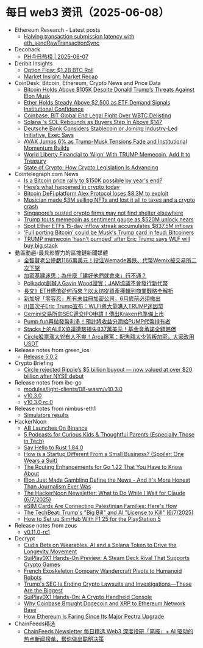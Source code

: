 # 每日 web3 资讯（2025-06-08）

- Ethereum Research - Latest posts
  - [Halving transaction submission latency with eth_sendRawTransactionSync](https://ethresear.ch/t/halving-transaction-submission-latency-with-eth-sendrawtransactionsync/22482#post_8)
- Decohack
  - [PH今日热榜 | 2025-06-07](https://decohack.com/producthunt-daily-2025-06-07/)
- Deribit Insights
  - [Option Flow: $1.2B BTC Roll](https://insights.deribit.com/option-flows/option-flow-1-2b-btc-roll/)
  - [Market Insight: Market Recap](https://insights.deribit.com/market-insight/market-insight-market-recap/)
- CoinDesk: Bitcoin, Ethereum, Crypto News and Price Data
  - [Bitcoin Holds Above $105K Despite Donald Trump’s Threats Against Elon Musk](https://www.coindesk.com/markets/2025/06/07/bitcoin-holds-above-usd105k-despite-donald-trump-s-threats-against-elon-musk)
  - [Ether Holds Steady Above $2,500 as ETF Demand Signals Institutional Confidence](https://www.coindesk.com/markets/2025/06/07/ether-holds-steady-above-usd2-500-as-etf-demand-signals-institutional-confidence)
  - [Coinbase, BiT Global End Legal Fight Over WBTC Delisting](https://www.coindesk.com/policy/2025/06/07/coinbase-bit-global-end-legal-fight-over-wbtc-delisting)
  - [Solana 's SOL Rebounds as Buyers Step In Above $147](https://www.coindesk.com/markets/2025/06/07/solana-s-sol-rebounds-from-usd147-support-as-double-bottom-pattern-signals-possible-breakout)
  - [Deutsche Bank Considers Stablecoin or Joining Industry-Led Initiative, Exec Says](https://www.coindesk.com/business/2025/06/07/deutsche-bank-considers-stablecoin-or-joining-industry-led-initiative-exec-says)
  - [AVAX Jumps 6% as Trump-Musk Tensions Fade and Institutional Momentum Builds](https://www.coindesk.com/markets/2025/06/07/avax-jumps-6-as-trump-musk-tensions-fade-and-institutional-momentum-builds)
  - [World Liberty Financial to ‘Align’ With TRUMP Memecoin, Add It to Treasury](https://www.coindesk.com/markets/2025/06/07/world-liberty-financial-to-align-with-trump-memecoin-add-it-to-treasury)
  - [State of Crypto: How Crypto Legislation Is Advancing](https://www.coindesk.com/policy/2025/06/07/state-of-crypto-how-crypto-legislation-is-advancing)
- Cointelegraph.com News
  - [Is a Bitcoin price rally to $150K possible by year&#039;s end?](https://cointelegraph.com/news/is-bitcoin-price-rally-to-150k-possible-by-year-end?utm_source=rss_feed&utm_medium=rss&utm_campaign=rss_partner_inbound)
  - [Here’s what happened in crypto today](https://cointelegraph.com/news/what-happened-in-crypto-today?utm_source=rss_feed&utm_medium=rss&utm_campaign=rss_partner_inbound)
  - [Bitcoin DeFi platform Alex Protocol loses $8.3M to exploit](https://cointelegraph.com/news/bitcoin-defi-platform-alex-protocol-loses-8-3m-to-exploit?utm_source=rss_feed&utm_medium=rss&utm_campaign=rss_partner_inbound)
  - [Musician made $3M selling NFTs and lost it all to taxes and a crypto crash](https://cointelegraph.com/news/nft-artist-crypto-tax-nightmare-song?utm_source=rss_feed&utm_medium=rss&utm_campaign=rss_partner_inbound)
  - [Singapore’s ousted crypto firms may not find shelter elsewhere](https://cointelegraph.com/news/singapore-crypto-shelter-elsewhere?utm_source=rss_feed&utm_medium=rss&utm_campaign=rss_partner_inbound)
  - [Trump touts memecoin as sentiment gauge as $520M unlock nears](https://cointelegraph.com/news/trump-memecoin-unlock-july-2025-price-sentiment?utm_source=rss_feed&utm_medium=rss&utm_campaign=rss_partner_inbound)
  - [Spot Ether ETFs 15-day inflow streak accumulates $837.5M inflows](https://cointelegraph.com/news/spot-ether-etfs-inflow-streak-large-portion-net-flows?utm_source=rss_feed&utm_medium=rss&utm_campaign=rss_partner_inbound)
  - [‘Full porting Bitcoin’ could be Musk&#039;s Trump card in feud: Bitcoiners](https://cointelegraph.com/news/full-porting-bitcoin-could-be-musk-s-trump-card-in-feud-bitcoiners?utm_source=rss_feed&utm_medium=rss&utm_campaign=rss_partner_inbound)
  - [TRUMP memecoin ‘hasn’t pumped’ after Eric Trump says WLF will buy big stack](https://cointelegraph.com/news/official-trump-memecoin-price-eric-trump-world-liberty-financial?utm_source=rss_feed&utm_medium=rss&utm_campaign=rss_partner_inbound)
- 動區動趨-最具影響力的區塊鏈新聞媒體
  - [全智賢老公慘虧1166萬美元！投注Wemade暴跌、代幣Wemix被交易所二次下架](https://www.blocktempo.com/alpha-asset-management-faces-major-loss-on-wemade-investment-as-wemix-delisted-again/)
  - [加密基建迷思：為什麼「建好他們就會來」行不通？](https://www.blocktempo.com/they-build-they-come-wont-work-in-blockchain/)
  - [Polkadot創辦人Gavin Wood證實：JAM協議不會發行新代幣](https://www.blocktempo.com/gavin-wood-clarifies-jam-protocol-no-new-token-focus-on-polkadot-upgrade/)
  - [長文》ETH價值從何而來？以太坊從資產邏輯到商業戰略全解析](https://www.blocktempo.com/ethereum-thesis-from-konstantin-lomashuk/)
  - [新加坡「零容忍」所有未註冊加密公司，6月底前必須撤出](https://www.blocktempo.com/singapore-adopts-zero-tolerance-stance-toward-all-unregistered-crypto-companies/)
  - [川普次子Eric Trump宣布：WLFI將大量購入TRUMP迷因幣](https://www.blocktempo.com/trump-family-wlfi-invests-trump-memecoin/)
  - [Gemini交易所向SEC遞交IPO申請！傳出Kraken也準備上市](https://www.blocktempo.com/gemini-files-ipo-as-crypto-listing/)
  - [Pump.fun再拋發幣利多！預計將收益分潤給PUMP代幣持有者](https://www.blocktempo.com/pump-fun-plans-pump-token-and-revenue-sharing/)
  - [Stacks上的ALEX協議遭駭損失837萬美元！基金會承諾全額賠償](https://www.blocktempo.com/alex-defi-hack-full-compensation-analysis/)
  - [Circle股票漲太兇有人不爽！Arca爆罵：配售額太少背叛加密，大家改用USDT](https://www.blocktempo.com/circle-ipo-success-sparks-allocation-controversy-crypto-native-investors-cry-foul/)
- Release notes from green_ios
  - [Release 5.0.2](https://github.com/Blockstream/green_ios/releases/tag/release_5.0.2)
- Crypto Briefing
  - [Circle rejected Ripple’s $5 billion buyout — now valued at over $20 billion after NYSE debut](https://cryptobriefing.com/circles-21-billion-valuation/)
- Release notes from ibc-go
  - [modules/light-clients/08-wasm/v10.3.0](https://github.com/cosmos/ibc-go/releases/tag/modules%2Flight-clients%2F08-wasm%2Fv10.3.0)
  - [v10.3.0](https://github.com/cosmos/ibc-go/releases/tag/v10.3.0)
  - [v10.3.0 rc.0](https://github.com/cosmos/ibc-go/releases/tag/v10.3.0-rc.0)
- Release notes from nimbus-eth1
  - [Simulators results](https://github.com/status-im/nimbus-eth1/releases/tag/sim-stat)
- HackerNoon
  - [AB Launches On Binance](https://hackernoon.com/ab-launches-on-binance?source=rss)
  - [5 Podcasts for Curious Kids & Thoughtful Parents (Especially Those in Tech)](https://hackernoon.com/5-podcasts-for-curious-kids-and-thoughtful-parents-especially-those-in-tech?source=rss)
  - [Say Hello to Rust 1.84.0](https://hackernoon.com/say-hello-to-rust-1840?source=rss)
  - [How is a Startup Different From a Small Business? (Spoiler: One Wears a Suit)](https://hackernoon.com/how-is-a-startup-different-from-a-small-business-spoiler-one-wears-a-suit?source=rss)
  - [The Routing Enhancements for Go 1.22 That You Have to Know About](https://hackernoon.com/the-routing-enhancements-for-go-122-that-you-have-to-know-about?source=rss)
  - [Elon Just Made Gambling Define the News - And It's More Honest Than Journalism Ever Was](https://hackernoon.com/elon-just-made-gambling-define-the-news-and-its-more-honest-than-journalism-ever-was?source=rss)
  - [The HackerNoon Newsletter: What to Do While I Wait for Claude (6/7/2025)](https://hackernoon.com/6-7-2025-newsletter?source=rss)
  - [eSIM Cards Are Connecting Palestinian Families: Here's How](https://hackernoon.com/esim-cards-are-connecting-palestinian-families-heres-how?source=rss)
  - [The TechBeat: Trump's "Big Bill" and AI "License to Kill" (6/7/2025)](https://hackernoon.com/6-7-2025-techbeat?source=rss)
  - [How to Set up SimHub With F1 25 for the PlayStation 5](https://hackernoon.com/how-to-set-up-simhub-with-f1-25-for-the-playstation-5?source=rss)
- Release notes from zeus
  - [v0.11.0-rc1](https://github.com/ZeusLN/zeus/releases/tag/v0.11.0-rc1)
- Decrypt
  - [Cudis Bets on Wearables, AI and a Solana Token to Drive the Longevity Movement](https://decrypt.co/324052/cudis-bets-wearables-ai-solana-token-drive-longevity-movement)
  - [SuiPlay0X1 Hands-On Preview: A Steam Deck Rival That Supports Crypto Games](https://decrypt.co/324013/suiplay0x1-preview-steam-deck-rival-crypto-games)
  - [French Exoskeleton Company Wandercraft Pivots to Humanoid Robots](https://decrypt.co/324103/french-exoskeleton-company-wandercraft-pivots-humanoid-robots)
  - [Trump's SEC Is Ending Crypto Lawsuits and Investigations—These Are the Biggest](https://decrypt.co/308273/trump-sec-ending-crypto-lawsuits-investigations)
  - [SuiPlay0X1 Hands-On: A Crypto Handheld Console](https://decrypt.co/videos/interviews/SmRvf6q8/suiplay0x1-hands-on-a-crypto-handheld-console)
  - [Why Coinbase Brought Dogecoin and XRP to Ethereum Network Base](https://decrypt.co/323907/why-coinbase-brought-dogecoin-xrp-ethereum-network-base)
  - [How Ethereum Is Faring Since Its Major Pectra Upgrade](https://decrypt.co/323998/how-ethereum-faring-since-major-pectra-upgrade)
- ChainFeeds精选
  - [ChainFeeds Newsletter 每日精选 Web3 深度投研「简报」+ AI 驱动的热点新闻榜单，帮你做出聪明决策](https://substack.chainfeeds.xyz/p/eip-2930-eip-9999)
